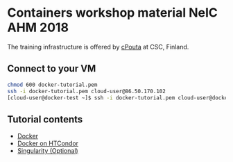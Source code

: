 
# Containers workshop material NeIC AHM 2018

The training infrastructure is offered by [cPouta](https://research.csc.fi/cpouta) at CSC, Finland.

Connect to your VM
--------------------
```bash
chmod 600 docker-tutorial.pem 
ssh -i docker-tutorial.pem cloud-user@86.50.170.102
[cloud-user@docker-test ~]$ ssh -i docker-tutorial.pem cloud-user@docker-tutorial-[1-24]
```
Tutorial contents
------------------
* [Docker](https://github.com/abdulrahmanazab/docker-training-neic/blob/master/docker.md)
* [Docker on HTCondor](https://github.com/abdulrahmanazab/docker-training-neic/blob/master/docker-htcondor.md)
* [Singularity (Optional)](https://github.com/abdulrahmanazab/docker-training-neic/blob/master/singularity.md)
